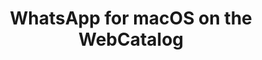 ---
name: WhatsApp
category: Social Networking
title: WhatsApp for macOS on the WebCatalog
key: whatsapp
fullUrl: 'https://web.whatsapp.com'
hostname: web.whatsapp.com

---